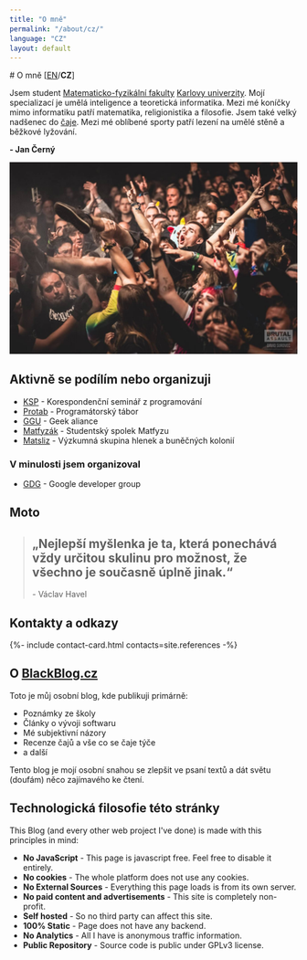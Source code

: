 ```yaml
---
title: "O mně"
permalink: "/about/cz/"
language: "CZ"
layout: default
---
```


<article markdown="1">
# O mně
[<a href="/about/" class="categories">EN</a>/<b>CZ</b>]


Jsem student [Matematicko-fyzikální fakulty](https://www.mff.cuni.cz/) [Karlovy univerzity](https://cuni.cz/).
Mojí specializací je umělá inteligence a teoretická informatika.
Mezi mé koníčky mimo informatiku patří matematika, religionistika a filosofie.
Jsem také velký nadšenec do [čaje](https://blackblog.cz/#tea).
Mezi mé oblíbené sporty patří lezení na umělé stěně a běžkové lyžování.

**- Jan Černý**

![Me](/assets/meta/me.jpg)

## Aktivně se podílím nebo organizuji
- [KSP](https://ksp.mff.cuni.cz/) - Korespondenční seminář z programování
- [Protab](https://protab.cz/) - Programátorský tábor
- [GGU](https://ggu.cz/) - Geek aliance
- [Matfyzák](https://matfyzak.cz/) - Studentský spolek Matfyzu
- [Matsliz](http://slimoco.ning.com/group/matsliz) - Výzkumná skupina hlenek a buněčných kolonií

### V minulosti jsem organizoval
- [GDG](https://gug.cz) - Google developer group

## Moto

> ## „Nejlepší myšlenka je ta, která ponechává vždy určitou skulinu pro možnost, že všechno je současně úplně jinak.“
> \- Václav Havel

## Kontakty a odkazy

{%- include contact-card.html contacts=site.references -%}

# O [BlackBlog.cz](http://blackblog.cz/)

Toto je můj osobní blog, kde publikuji primárně:

- Poznámky ze školy
- Články o vývoji softwaru
- Mé subjektivní názory
- Recenze čajů a vše co se čaje týče
- a další

Tento blog je mojí osobní snahou se zlepšit ve psaní textů a dát světu (doufám) něco
zajímavého ke čtení.

## Technologická filosofie této stránky
This Blog (and every other web project I've done) is made with this principles in mind:
- __No JavaScript__ - This page is javascript free. Feel free to disable it entirely.
- __No cookies__ - The whole platform does not use any cookies.
- __No External Sources__ - Everything this page loads is from its own server.
- __No paid content and advertisements__ - This site is completely non-profit.
- __Self hosted__ - So no third party can affect this site.
- __100% Static__ - Page does not have any backend.
- __No Analytics__ - All I have is anonymous traffic information.
- __Public Repository__ - Source code is public under GPLv3 license.

</article>
